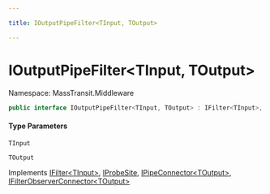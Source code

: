 ```yaml
---

title: IOutputPipeFilter<TInput, TOutput>

---
```


# IOutputPipeFilter\<TInput, TOutput\>

Namespace: MassTransit.Middleware

```csharp
public interface IOutputPipeFilter<TInput, TOutput> : IFilter<TInput>, IProbeSite, IPipeConnector<TOutput>, IFilterObserverConnector<TOutput>
```

#### Type Parameters

`TInput`<br/>

`TOutput`<br/>

Implements [IFilter\<TInput\>](../../masstransit-abstractions/masstransit/ifilter-1), [IProbeSite](../../masstransit-abstractions/masstransit/iprobesite), [IPipeConnector\<TOutput\>](../masstransit-middleware/ipipeconnector-1), [IFilterObserverConnector\<TOutput\>](../../masstransit-abstractions/masstransit/ifilterobserverconnector-1)
